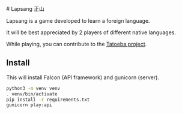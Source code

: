 # Lapsang 正山

Lapsang is a game developed to learn a foreign language.

It will be best appreciated by 2 players of different native languages.

While playing, you can contribute to the [Tatoeba project](https://tatoeba.org).

## Install

This will install Falcon (API framework) and gunicorn (server).

```bash
python3 -m venv venv
. venv/bin/activate
pip install -r requirements.txt
gunicorn play:api
```
